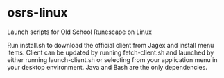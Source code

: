 # osrs-linux
Launch scripts for Old School Runescape on Linux

Run install.sh to download the official client from Jagex and install menu items. Client can be updated by running fetch-client.sh and launched by either running launch-client.sh or selecting from your application menu in your desktop environment. Java and Bash are the only dependencies.

